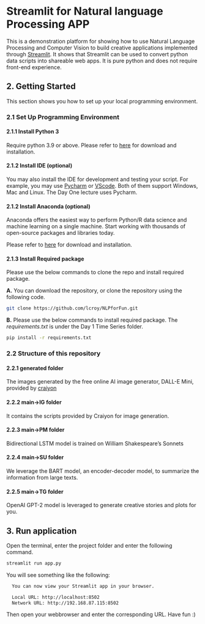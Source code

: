 # Streamlit for Natural language Processing APP
This is a demonstration platform for showing how to use Natural Language Processing and Computer Vision to build creative applications implemented through [Streamlit](https://streamlit.io/).
It shows that Streamlit can be used to convert python data scripts into shareable web apps. It is pure python and does not require front-end experience.

## 2. Getting Started
This section shows you how to set up your local programming environment.
### 2.1 Set Up Programming Environment

#### 2.1.1 Install Python 3

Require python 3.9 or above. Please refer to [here](https://www.python.org/downloads/) for download and installation. 

#### 2.1.2 Install IDE (optional)

You may also install the IDE for development and testing your script. For example, you
may use [Pycharm](https://www.jetbrains.com/pycharm/) or [VScode](https://code.visualstudio.com/download). Both of 
them support Windows, Mac and Linux. The Day One lecture uses Pycharm.

#### 2.1.2 Install Anaconda (optional)
Anaconda offers the easiest way to perform Python/R data science and machine learning 
on a single machine. Start working with thousands of open-source packages and libraries 
today. 

Please refer to [here](https://www.anaconda.com/#) for download and installation. 

#### 2.1.3 Install Required package
Please use the below commands to clone the repo and install required package.

**A.** You can download the repository, or clone the repository using the following code.
```sh
git clone https://github.com/lcroy/NLPforFun.git
```
**B.** 
Please use the below commands to install required package. The *requirements.txt* is under the Day 1 
Time Series folder.
```sh
pip install -r requirements.txt
```
### 2.2 Structure of this repository
#### 2.2.1 generated folder
The images generated by the free online AI image generator, DALL-E Mini, provided by [craiyon](https://www.craiyon.com/)

#### 2.2.2 main->IG folder
It contains the scripts provided by Craiyon for image generation.

#### 2.2.3 main->PM folder
Bidirectional LSTM model is trained on William Shakespeare’s Sonnets 

#### 2.2.4 main->SU folder
We leverage the BART model, an encoder-decoder model, to summarize the information from large texts. 

#### 2.2.5 main->TG folder
OpenAI GPT-2 model is leveraged to generate creative stories and plots for you.

## 3. Run application
Open the terminal, enter the project folder and enter the following command. 
```sh
streamlit run app.py
```
You will see something like the following:
```sh
  You can now view your Streamlit app in your browser.

  Local URL: http://localhost:8502
  Network URL: http://192.168.87.115:8502
```
Then open your webbrowser and enter the corresponding URL. Have fun :) 


